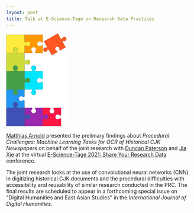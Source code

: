 ```yaml
---
layout: post
title: Talk at E-Science-Tage on Research Data Practices
---
```


<!-- <div class="row"> -->
<span class="image right"><img src="/assets/images/E-Science_2021.png" alt="" title="" style="max-height: 250px;"></span>

[Matthias Arnold](https://www.asia-europe.uni-heidelberg.de/de/personen/person/persdetail/arnold.html) presented the prelimary findings about *Procedural Challenges: Machine Learning Tasks for OCR of Historical CJK Newspapers* on behalf of the joint research with [Duncan Paterson](https://www.sinologie.uni-freiburg.de/Mitarbeiterinnen/projektmitarbeiterinnen/duncanpaterson) and [Jia Xie](https://www.researchgate.net/profile/Jia-Xie) at the virtual [E-Science-Tage 2021: Share Your Research Data](https://e-science-tage.de) conference. 

The joint research looks at the use of convolutional neural networks (CNN) in digitizing historical CJK documents and the procedural difficulties with accessibility and reusability of similar research conducted in the PRC. The final results are scheduled to appear in a forthcoming special issue on "Digital Humanities and East Asian Studies" in the *International Journal of Digital Humanities*. 
<!-- </div> -->

